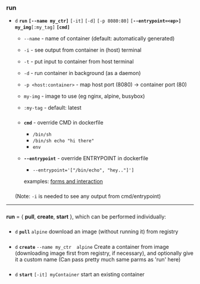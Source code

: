 
### run

- `d` **`run`** **`[--name my_ctr]`** `[-it]` `[-d]` `[-p 8080:80]`  `[`**`--entrypoint=<ep>]`** **`my_img`**`[:my_tag]` **`[cmd]`**

    - `--name` - name of container (default: automatically generated)
    - `-i` - see output from container in (host) terminal
    - `-t` - put input to container from host terminal
    - `-d` - run container in background (as a daemon)

    - `-p <host:container>` - map host port (8080) -> container port (80)
    - `my-img` - image to use (eg nginx, alpine, busybox) 
    - `:my-tag` - default: latest

    ###
    - **`cmd`** -  override CMD in dockerfile 
        - `/bin/sh `
        - `/bin/sh echo "hi there"`
        - `env`
    - **`--entrypoint`** -  override ENTRYPOINT in dockerfile   
        - `--entrypoint='["/bin/echo", "hey.."]']`

        examples: [forms and interaction](init/exec_shell_forms.md) 
    
    ###
    (Note: `-i` is needed to see any output from cmd/entrypoint) 

----

###
**run** =  { **pull**, **create**, **start** }, which can be performed individually:

#####
- `d` **`pull`** `alpine`
download an image (without running it) from registry

#####
- `d` **`create`** `--name my_ctr  alpine`
Create a container from image (downloading image first from registry, if necessary), and optionally give it a custom name (Can pass pretty much same parms as 'run' here)

#####
- `d` **`start`** `[-it] myContainer`
start an existing container
    

